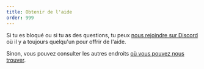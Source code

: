 ```yaml
---
title: Obtenir de l'aide
order: 999
---
```


Si tu es bloqué ou si tu as des questions, tu peux [nous rejoindre sur Discord](https://discord.freesewing.org/) où il y a toujours quelqu'un pour offrir de l'aide.

Sinon, vous pouvez consulter les autres endroits [où vous pouvez nous trouver](/community/where/).
